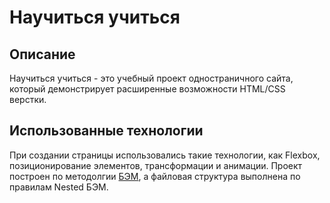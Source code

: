 # Научиться учиться
## Описание
Научиться учиться - это учебный проект одностраничного сайта, который демонстрирует расширенные возможности HTML/CSS верстки.
## Использованные технологии
При создании страницы использовались такие технологии, как Flexbox, позиционирование элементов, трансформации и анимации. Проект построен по методолгии [БЭМ](https://ru.bem.info/), а файловая структура выполнена по правилам Nested БЭМ.
